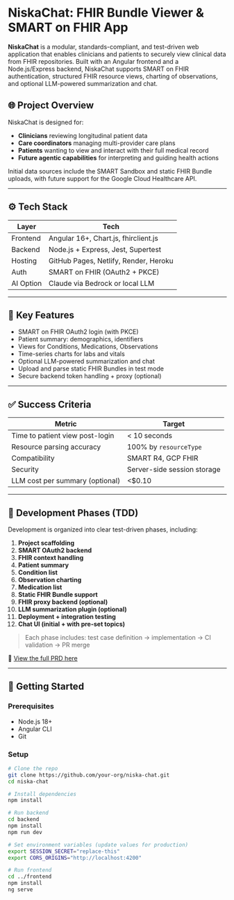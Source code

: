 # NiskaChat: FHIR Bundle Viewer & SMART on FHIR App

**NiskaChat** is a modular, standards-compliant, and test-driven web application that enables clinicians and patients to securely view clinical data from FHIR repositories. Built with an Angular frontend and a Node.js/Express backend, NiskaChat supports SMART on FHIR authentication, structured FHIR resource views, charting of observations, and optional LLM-powered summarization and chat.

## 🌐 Project Overview

NiskaChat is designed for:

- **Clinicians** reviewing longitudinal patient data
- **Care coordinators** managing multi-provider care plans
- **Patients** wanting to view and interact with their full medical record
- **Future agentic capabilities** for interpreting and guiding health actions

Initial data sources include the SMART Sandbox and static FHIR Bundle uploads, with future support for the Google Cloud Healthcare API.

---

## ⚙️ Tech Stack

| Layer     | Tech                                  |
| --------- | ------------------------------------- |
| Frontend  | Angular 16+, Chart.js, fhirclient.js  |
| Backend   | Node.js + Express, Jest, Supertest    |
| Hosting   | GitHub Pages, Netlify, Render, Heroku |
| Auth      | SMART on FHIR (OAuth2 + PKCE)         |
| AI Option | Claude via Bedrock or local LLM       |

---

## 🔐 Key Features

- SMART on FHIR OAuth2 login (with PKCE)
- Patient summary: demographics, identifiers
- Views for Conditions, Medications, Observations
- Time-series charts for labs and vitals
- Optional LLM-powered summarization and chat
- Upload and parse static FHIR Bundles in test mode
- Secure backend token handling + proxy (optional)

---

## ✅ Success Criteria

| Metric                          | Target                      |
| ------------------------------- | --------------------------- |
| Time to patient view post-login | < 10 seconds                |
| Resource parsing accuracy       | 100% by `resourceType`      |
| Compatibility                   | SMART R4, GCP FHIR          |
| Security                        | Server-side session storage |
| LLM cost per summary (optional) | <$0.10                      |

---

## 🚧 Development Phases (TDD)

Development is organized into clear test-driven phases, including:

1. **Project scaffolding**
2. **SMART OAuth2 backend**
3. **FHIR context handling**
4. **Patient summary**
5. **Condition list**
6. **Observation charting**
7. **Medication list**
8. **Static FHIR Bundle support**
9. **FHIR proxy backend (optional)**
10. **LLM summarization plugin (optional)**
11. **Deployment + integration testing**
12. **Chat UI (initial + with pre-set topics)**

> Each phase includes: test case definition → implementation → CI validation → PR merge

📄 [View the full PRD here](./docs/PRD.md)

---

## 🚀 Getting Started

### Prerequisites

- Node.js 18+
- Angular CLI
- Git

### Setup

```bash
# Clone the repo
git clone https://github.com/your-org/niska-chat.git
cd niska-chat

# Install dependencies
npm install

# Run backend
cd backend
npm install
npm run dev

# Set environment variables (update values for production)
export SESSION_SECRET="replace-this"
export CORS_ORIGINS="http://localhost:4200"

# Run frontend
cd ../frontend
npm install
ng serve
```
